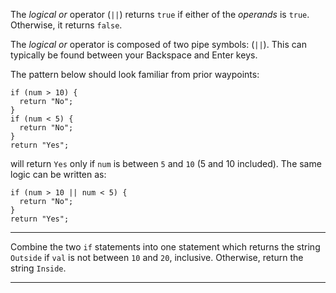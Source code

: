 <div class="challenge-instructions basic-javascript"><div><section id="description">
<p>The <dfn>logical or</dfn> operator (<code>||</code>) returns <code>true</code> if either of the <dfn>operands</dfn> is <code>true</code>. Otherwise, it returns <code>false</code>.</p>
<p>The <dfn>logical or</dfn> operator is composed of two pipe symbols: (<code>||</code>). This can typically be found between your Backspace and Enter keys.</p>
<p>The pattern below should look familiar from prior waypoints:</p>
<pre class="language-js"><code class="language-js"><span class="token keyword">if</span> <span class="token punctuation">(</span>num <span class="token operator">&gt;</span> <span class="token number">10</span><span class="token punctuation">)</span> <span class="token punctuation">{</span>
  <span class="token keyword">return</span> <span class="token string">"No"</span><span class="token punctuation">;</span>
<span class="token punctuation">}</span>
<span class="token keyword">if</span> <span class="token punctuation">(</span>num <span class="token operator">&lt;</span> <span class="token number">5</span><span class="token punctuation">)</span> <span class="token punctuation">{</span>
  <span class="token keyword">return</span> <span class="token string">"No"</span><span class="token punctuation">;</span>
<span class="token punctuation">}</span>
<span class="token keyword">return</span> <span class="token string">"Yes"</span><span class="token punctuation">;</span>
</code></pre>
<p>will return <code>Yes</code> only if <code>num</code> is between <code>5</code> and <code>10</code> (5 and 10 included). The same logic can be written as:</p>
<pre class="language-js"><code class="language-js"><span class="token keyword">if</span> <span class="token punctuation">(</span>num <span class="token operator">&gt;</span> <span class="token number">10</span> <span class="token operator">||</span> num <span class="token operator">&lt;</span> <span class="token number">5</span><span class="token punctuation">)</span> <span class="token punctuation">{</span>
  <span class="token keyword">return</span> <span class="token string">"No"</span><span class="token punctuation">;</span>
<span class="token punctuation">}</span>
<span class="token keyword">return</span> <span class="token string">"Yes"</span><span class="token punctuation">;</span>
</code></pre>
</section></div><hr/><div><section id="instructions">
<p>Combine the two <code>if</code> statements into one statement which returns the string <code>Outside</code> if <code>val</code> is not between <code>10</code> and <code>20</code>, inclusive. Otherwise, return the string <code>Inside</code>.</p>
</section></div><hr/></div>